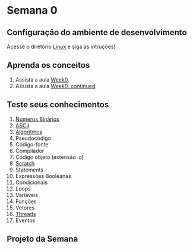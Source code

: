 # Semana 0

## Configuração do ambiente de desenvolvimento
 Acesse o diretório [Linux](https://github.com/espacodeestudosbotafogo/imersao_cs50/tree/master/Semana%200/00%20Linux) e siga as intruções!

## Aprenda os conceitos

  1. Assista a aula [Week0](https://www.youtube.com/watch?v=zFenJJtAEzE).
  2. Assista a aula [Week0, continued](https://www.youtube.com/watch?v=UuFWYOnHwGM).

## Teste seus conhecimentos

  1. [Números Binários](https://github.com/espacodeestudosbotafogo/imersao_cs50/tree/master/Semana%200/01%20N%C3%BAmeros%20Bin%C3%A1rios)
  2. [ASCII](https://github.com/espacodeestudosbotafogo/imersao_cs50/tree/master/Semana%200/02%20ASCII)
  3. [Algoritmos](https://github.com/espacodeestudosbotafogo/imersao_cs50/tree/master/Semana%200/03%20Algoritmos)
  4. Pseudocódigo
  5. Código-fonte
  6. Compilador
  7. Código objeto (extensão .o)
  8. [Scratch](https://github.com/espacodeestudosbotafogo/imersao_cs50/tree/master/Semana%200/08%20Scratch)
  9. Statements
  10. Expressões Booleanas
  11. Condicionais
  12. Loops
  13. Variáveis
  14. Funções
  15. Vetores
  16. [Threads](https://github.com/espacodeestudosbotafogo/imersao_cs50/tree/master/Semana%200/16%20Threads)
  17. Eventos


## Projeto da Semana
